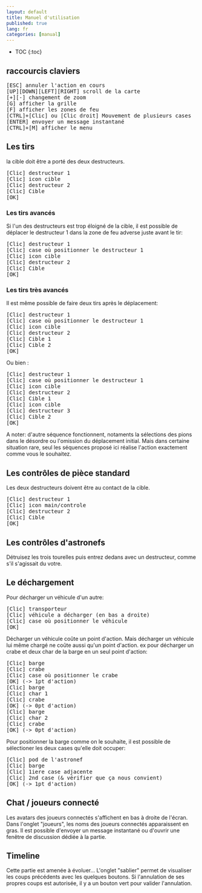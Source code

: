 ```yaml
---
layout: default
title: Manuel d'utilisation
published: true
lang: fr
categories: [manual]
---
```

* TOC
{:toc}

## raccourcis claviers
<pre>
[ESC] annuler l'action en cours
[UP][DOWN][LEFT][RIGHT] scroll de la carte
[+][-] changement de zoom
[G] afficher la grille
[F] afficher les zones de feu
[CTRL]+[Clic] ou [Clic droit] Mouvement de plusieurs cases
[ENTER] envoyer un message instantané
[CTRL]+[M] afficher le menu
</pre>

## Les tirs

la cible doit être a porté des deux destructeurs.
<pre>
[Clic] destructeur 1
[Clic] icon cible
[Clic] destructeur 2
[Clic] Cible
[OK]
</pre>

### Les tirs avancés

Si l'un des destructeurs est trop éloigné de la cible, il est possible de déplacer le destructeur 1 dans la zone de feu adverse juste avant le tir:
<pre>
[Clic] destructeur 1
[Clic] case où positionner le destructeur 1
[Clic] icon cible
[Clic] destructeur 2
[Clic] Cible
[OK]
</pre>

### Les tirs très avancés

Il est même possible de faire deux tirs après le déplacement:
<pre>
[Clic] destructeur 1
[Clic] case où positionner le destructeur 1
[Clic] icon cible
[Clic] destructeur 2
[Clic] Cible 1
[Clic] Cible 2
[OK]
</pre>
Ou bien :
<pre>
[Clic] destructeur 1
[Clic] case où positionner le destructeur 1
[Clic] icon cible
[Clic] destructeur 2
[Clic] Cible 1
[Clic] icon cible
[Clic] destructeur 3
[Clic] Cible 2
[OK]
</pre>
A noter: d'autre séquence fonctionnent, notaments la sélections des pions dans le désordre ou l'omission du déplacement initial. Mais dans certaine situation rare, seul les séquences proposé ici réalise l'action exactement comme vous le souhaitez.

## Les contrôles de pièce standard

Les deux destructeurs doivent être au contact de la cible.
<pre>
[Clic] destructeur 1
[Clic] icon main/controle
[Clic] destructeur 2
[Clic] Cible
[OK]
</pre>

## Les contrôles d'astronefs

Détruisez les trois tourelles puis entrez dedans avec un destructeur, comme s'il s'agissait du votre.

## Le déchargement

Pour décharger un véhicule d'un autre:
<pre>
[Clic] transporteur
[Clic] véhicule a décharger (en bas a droite)
[Clic] case où positionner le véhicule
[OK]
</pre>
Décharger un véhicule coûte un point d'action. Mais décharger un véhicule lui même chargé ne coûte aussi qu'un point d'action. ex pour décharger un crabe et deux char de la barge en un seul point d'action:
<pre>
[Clic] barge
[Clic] crabe
[Clic] case où positionner le crabe
[OK] (-> 1pt d'action)
[Clic] barge
[Clic] char 1
[Clic] crabe
[OK] (-> 0pt d'action)
[Clic] barge
[Clic] char 2
[Clic] crabe
[OK] (-> 0pt d'action)
</pre>
Pour positionner la barge comme on le souhaite, il est possible de sélectioner les deux cases qu'elle doit occuper:
<pre>
[Clic] pod de l'astronef
[Clic] barge
[Clic] 1iere case adjacente
[Clic] 2nd case (& vérifier que ça nous convient)
[OK] (-> 1pt d'action)
</pre>

## Chat / joueurs connecté

Les avatars des joueurs connectés s'affichent en bas à droite de l'écran. Dans l'onglet "joueurs", les noms des joueurs connectés apparaissent en gras.
Il est possible d'envoyer un message instantané ou d'ouvrir une fenêtre de discussion dédiée à la partie.

## Timeline

Cette partie est amenée à évoluer...
L'onglet "sablier" permet de visualiser les coups précédents avec les quelques boutons. Si l'annulation de ses propres coups est autorisée, il y a un bouton vert pour valider l'annulation.
